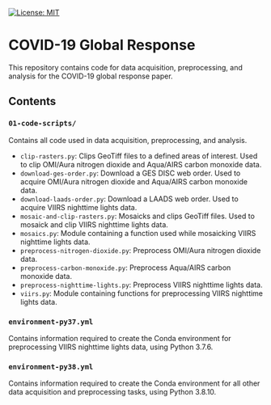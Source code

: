 [![License: MIT](https://img.shields.io/badge/License-MIT-yellow.svg)](https://opensource.org/licenses/MIT)

# COVID-19 Global Response

This repository contains code for data acquisition, preprocessing, and analysis for the COVID-19 global response paper.

## Contents

### `01-code-scripts/`

Contains all code used in data acquisition, preprocessing, and analysis.

* `clip-rasters.py`: Clips GeoTiff files to a defined areas of interest. Used to clip OMI/Aura nitrogen dioxide and Aqua/AIRS carbon monoxide data.
* `download-ges-order.py`: Download a GES DISC web order. Used to acquire OMI/Aura nitrogen dioxide and Aqua/AIRS carbon monoxide data.
* `download-laads-order.py`: Download a LAADS web order. Used to acquire VIIRS nighttime lights data.
* `mosaic-and-clip-rasters.py`: Mosaicks and clips GeoTiff files. Used to mosaick and clip VIIRS nighttime lights data.
* `mosaics.py`: Module containing a function used while mosaicking VIIRS nighttime lights data.
* `preprocess-nitrogen-dioxide.py`: Preprocess OMI/Aura nitrogen dioxide data.
* `preprocess-carbon-monoxide.py`: Preprocess Aqua/AIRS carbon monoxide data.
* `preprocess-nighttime-lights.py`: Preprocess VIIRS nighttime lights data.
* `viirs.py`: Module containing functions for preprocessing VIIRS nighttime lights data.

### `environment-py37.yml`

Contains information required to create the Conda environment for preprocessing VIIRS nighttime lights data, using Python 3.7.6.

### `environment-py38.yml`

Contains information required to create the Conda environment for all other data acquisition and preprocessing tasks, using Python 3.8.10.
